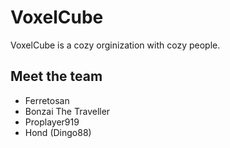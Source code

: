 # VoxelCube
VoxelCube is a cozy orginization with cozy people.
## Meet the team
- Ferretosan
- Bonzai The Traveller
- Proplayer919
- Hond (Dingo88)
